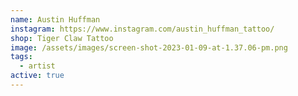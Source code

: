 ```yaml
---
name: Austin Huffman
instagram: https://www.instagram.com/austin_huffman_tattoo/
shop: Tiger Claw Tattoo
image: /assets/images/screen-shot-2023-01-09-at-1.37.06-pm.png
tags:
  - artist
active: true
---
```

